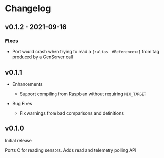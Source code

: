 # Changelog

## v0.1.2 - 2021-09-16
### Fixes
* Port would crash when trying to read a `[:alias| #Reference<>]` from
  tag produced by a GenServer call

## v0.1.1

* Enhancements
  * Support compiling from Raspbian without requiring `MIX_TARGET`

* Bug Fixes
  * Fix warnings from bad comparisons and definitions

## v0.1.0

Initial release

Ports C for reading sensors. Adds read and telemetry polling API
